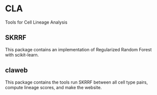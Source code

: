# CLA
Tools for Cell Lineage Analysis

## SKRRF
This package contains an implementation of Regularized Random Forest with scikit-learn.

## claweb
This package contains the tools run SKRRF between all cell type pairs, compute lineage scores, and make the website.
